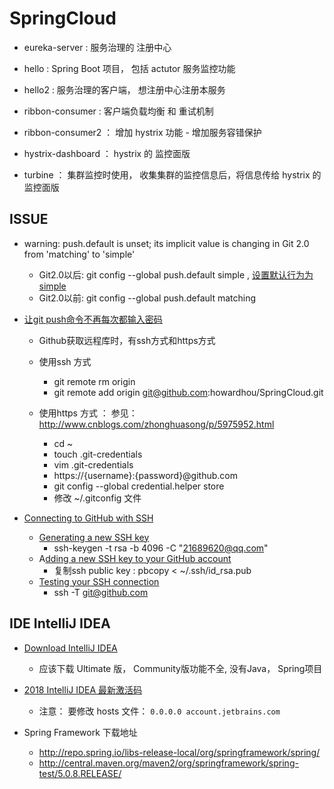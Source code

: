 # SpringCloud

- eureka-server : 服务治理的 注册中心

- hello : Spring Boot 项目， 包括 actutor 服务监控功能
- hello2 : 服务治理的客户端， 想注册中心注册本服务

- ribbon-consumer : 客户端负载均衡 和 重试机制
- ribbon-consumer2 ： 增加 hystrix 功能 - 增加服务容错保护

- hystrix-dashboard ： hystrix 的 监控面版

- turbine ： 集群监控时使用， 收集集群的监控信息后，将信息传给  hystrix 的 监控面版



## ISSUE
- warning: push.default is unset; its implicit value is changing in Git 2.0 from 'matching' to 'simple'
	- Git2.0以后: git config --global push.default simple   , [设置默认行为为simple](https://blog.csdn.net/u010828718/article/details/51161802)
    - Git2.0以前: git config --global push.default matching  

- [让git push命令不再每次都输入密码](https://blog.csdn.net/itmyhome1990/article/details/42557817)
	- Github获取远程库时，有ssh方式和https方式
	- 使用ssh 方式
		- git remote rm origin
		- git remote add origin git@github.com:howardhou/SpringCloud.git

	- 使用https 方式 ： 参见： http://www.cnblogs.com/zhonghuasong/p/5975952.html
	 	- cd ~
		- touch .git-credentials
		- vim .git-credentials
		- https://{username}:{password}@github.com
		- git config --global credential.helper store
		- 修改 ~/.gitconfig 文件 

- [Connecting to GitHub with SSH](https://help.github.com/articles/connecting-to-github-with-ssh/)
	- [Generating a new SSH key](https://help.github.com/articles/generating-a-new-ssh-key-and-adding-it-to-the-ssh-agent/)
		- ssh-keygen -t rsa -b 4096 -C "21689620@qq.com"
	- A[dding a new SSH key to your GitHub account](https://help.github.com/articles/adding-a-new-ssh-key-to-your-github-account/)
		- 复制ssh public key : pbcopy < ~/.ssh/id_rsa.pub
	- [Testing your SSH connection](https://help.github.com/articles/testing-your-ssh-connection/)
		- ssh -T git@github.com


## IDE IntelliJ IDEA
- [Download IntelliJ IDEA](https://www.jetbrains.com/idea/download/#section=mac)
	- 应该下载 Ultimate 版， Community版功能不全, 没有Java， Spring项目

- [2018 IntelliJ IDEA 最新激活码](https://www.jianshu.com/p/48f637869456)
	- 注意： 要修改 hosts 文件： `0.0.0.0 account.jetbrains.com`

- Spring Framework 下载地址
	- http://repo.spring.io/libs-release-local/org/springframework/spring/
	- http://central.maven.org/maven2/org/springframework/spring-test/5.0.8.RELEASE/
